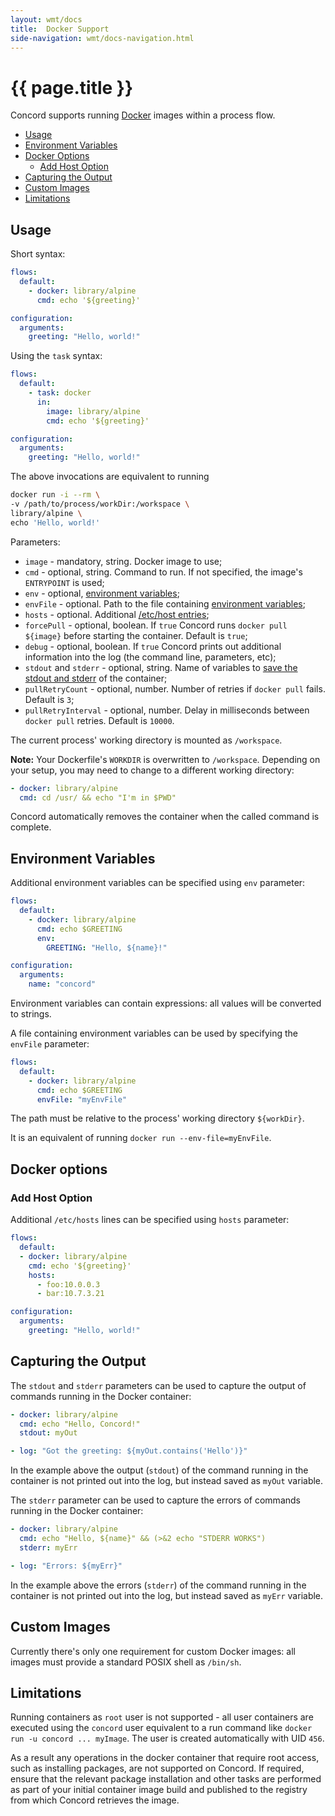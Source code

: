 ```yaml
---
layout: wmt/docs
title:  Docker Support
side-navigation: wmt/docs-navigation.html
---
```


# {{ page.title }}

Concord supports running [Docker](https://hub.docker.com/) images within a process flow.

- [Usage](#usage)
- [Environment Variables](#environment-variables)
- [Docker Options](#docker-options)
    - [Add Host Option](#add-host-option)
- [Capturing the Output](#capturing-the-output)
- [Custom Images](#custom-images)
- [Limitations](#limitations)

## Usage

Short syntax:

```yaml
flows:
  default:
    - docker: library/alpine
      cmd: echo '${greeting}'

configuration:
  arguments:
    greeting: "Hello, world!"
```

Using the `task` syntax:

```yaml
flows:
  default:
    - task: docker
      in:
        image: library/alpine
        cmd: echo '${greeting}'

configuration:
  arguments:
    greeting: "Hello, world!"
```

The above invocations are equivalent to running

```bash
docker run -i --rm \
-v /path/to/process/workDir:/workspace \
library/alpine \
echo 'Hello, world!'
```

Parameters:
- `image` - mandatory, string. Docker image to use;
- `cmd` - optional, string. Command to run. If not specified, the image's
`ENTRYPOINT` is used;
- `env` - optional, [environment variables](#environment-variables);
- `envFile` - optional. Path to the file containing
[environment variables](#environment-variables);
- `hosts` - optional. Additional [/etc/host entries](#add-host-option);
- `forcePull` - optional, boolean. If `true` Concord runs
`docker pull ${image}` before starting the container. Default is `true`;
- `debug` - optional, boolean. If `true` Concord prints out additional
information into the log (the command line, parameters, etc);
- `stdout` and `stderr` - optional, string. Name of variables to
[save the stdout and stderr](#capturing-the-output) of the container;
- `pullRetryCount` - optional, number. Number of retries if `docker pull`
fails. Default is `3`;
- `pullRetryInterval` - optional, number. Delay in milliseconds between
`docker pull` retries. Default is `10000`.

The current process' working directory is mounted as `/workspace`.

**Note:** Your Dockerfile's `WORKDIR` is overwritten to `/workspace`. Depending
on your setup, you may need to change to a different working directory:

```yaml
- docker: library/alpine
  cmd: cd /usr/ && echo "I'm in $PWD"
``` 

Concord automatically removes the container when the called command is complete.

## Environment Variables

Additional environment variables can be specified using `env` parameter:

```yaml
flows:
  default:
    - docker: library/alpine
      cmd: echo $GREETING
      env:
        GREETING: "Hello, ${name}!"

configuration:
  arguments:
    name: "concord"
```

Environment variables can contain expressions: all values will be
converted to strings.

A file containing environment variables can be used by specifying
the `envFile` parameter:

```yaml
flows:
  default:
    - docker: library/alpine
      cmd: echo $GREETING
      envFile: "myEnvFile"
```

The path must be relative to the process' working directory `${workDir}`.

It is an equivalent of running `docker run --env-file=myEnvFile`.

## Docker options

### Add Host Option

Additional `/etc/hosts` lines can be specified using `hosts` parameter:

```yaml
flows:
  default:
  - docker: library/alpine
    cmd: echo '${greeting}'
    hosts:
      - foo:10.0.0.3
      - bar:10.7.3.21

configuration:
  arguments:
    greeting: "Hello, world!"
```

## Capturing the Output

The `stdout` and `stderr` parameters can be used to capture the output of
commands running in the Docker container:

```yaml
- docker: library/alpine
  cmd: echo "Hello, Concord!"
  stdout: myOut

- log: "Got the greeting: ${myOut.contains('Hello')}"
```

In the example above the output (`stdout`) of the command running in the
container is not printed out into the log, but instead saved as `myOut`
variable.

The `stderr` parameter can be used to capture the errors of commands running
in the Docker container:

```yaml
- docker: library/alpine
  cmd: echo "Hello, ${name}" && (>&2 echo "STDERR WORKS")
  stderr: myErr

- log: "Errors: ${myErr}"
```

In the example above the errors (`stderr`) of the command running in the
container is not printed out into the log, but instead saved as `myErr`
variable.

## Custom Images

Currently there's only one requirement for custom Docker images: all images
must provide a standard POSIX shell as `/bin/sh`.

## Limitations

Running containers as `root` user is not supported - all user containers are
executed using the `concord` user equivalent to a run command like `docker run
-u concord ... myImage`.  The user is created automatically with UID `456`.

As a result any operations in the docker container that require root access,
such as installing packages, are not supported on Concord. If required, ensure
that the relevant package installation and other tasks are performed as part of
your initial container image build and published to the registry from which
Concord retrieves the image.
